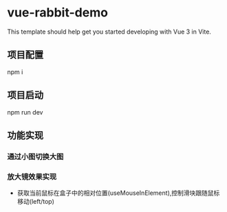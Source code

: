 # vue-rabbit-demo

This template should help get you started developing with Vue 3 in Vite.

## 项目配置
npm i

## 项目启动
npm run dev

## 功能实现
### 通过小图切换大图

### 放大镜效果实现
 - 获取当前鼠标在盒子中的相对位置(useMouseInElement),控制滑块跟随鼠标移动(left/top)
